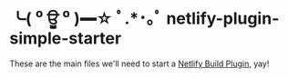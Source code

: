# ╰( ⁰ ਊ ⁰ )━☆ ﾟ.\*･｡ﾟ netlify-plugin-simple-starter

These are the main files we'll need to start a [Netlify Build Plugin](https://docs.netlify.com/configure-builds/build-plugins/?utm_source=repo&utm_medium=simple-starter-tzm&utm_campaign=devex), yay!
